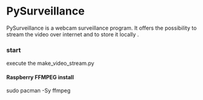 # PySurveillance
PySurveillance is a webcam surveillance program. It offers the possibility to stream the video over internet and to store it locally .

### start
execute the make_video_stream.py

#### Raspberry FFMPEG install

sudo pacman -Sy ffmpeg
